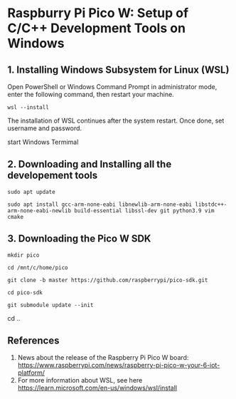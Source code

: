 # Raspburry Pi Pico W: Setup of C/C++ Development Tools on Windows 

## 1. Installing Windows Subsystem for Linux (WSL)

Open PowerShell or Windows Command Prompt in administrator mode, enter the following command, then restart your machine.

```
wsl --install 
```
The installation of WSL continues after the system restart. Once done, set username and password.  

start Windows Termimal 


## 2. Downloading and Installing all the developement tools 

```
sudo apt update

sudo apt install gcc-arm-none-eabi libnewlib-arm-none-eabi libstdc++-arm-none-eabi-newlib build-essential libssl-dev git python3.9 vim cmake 
```

## 3. Downloading the Pico W SDK

```
mkdir pico

cd /mnt/c/home/pico

git clone -b master https://github.com/raspberrypi/pico-sdk.git

cd pico-sdk

git submodule update --init
```
cd ..
 
## References 
1. News about the release of the Raspberry Pi Pico W board: https://www.raspberrypi.com/news/raspberry-pi-pico-w-your-6-iot-platform/
2. For more information about WSL, see here https://learn.microsoft.com/en-us/windows/wsl/install


